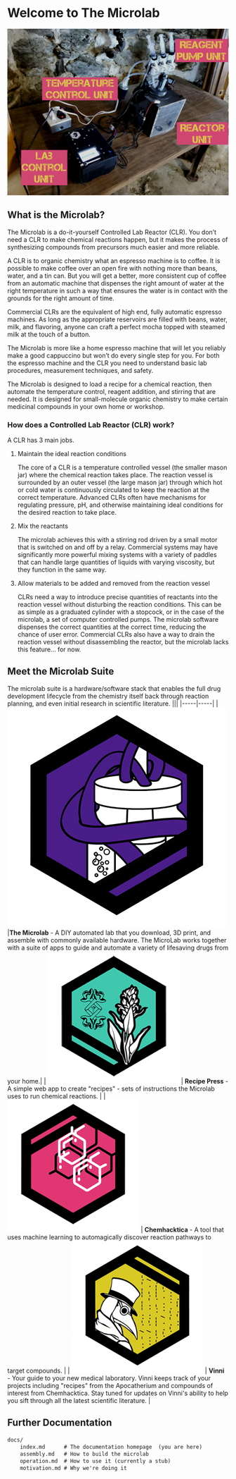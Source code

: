 # Welcome to The Microlab

![Built Microlab](/docs/media/microlab-on-bench-labeled.jpg)

## What is the Microlab?

The Microlab is a do-it-yourself Controlled Lab Reactor (CLR).  You don’t need a CLR to make chemical reactions happen, but it makes the process of synthesizing compounds from precursors much easier and more reliable. 
 
A CLR is to organic chemistry what an espresso machine is to coffee. It is possible to make coffee over an open fire with nothing more than beans, water, and a tin can. But you will get a better, more consistent cup of coffee from an automatic machine that dispenses the right amount of water at the right temperature in such a way that ensures the water is in contact with the grounds for the right amount of time.

Commercial CLRs are the equivalent of high end, fully automatic espresso machines. As long as the appropriate reservoirs are filled with beans, water, milk, and flavoring, anyone can craft a perfect mocha topped with steamed milk at the touch of a button.

The Microlab is more like a home espresso machine that will let you reliably make a good cappuccino but won’t do every single step for you. For both the espresso machine and the CLR you need to understand basic lab procedures, measurement techniques, and safety.

The Microlab is designed to load a recipe for a chemical reaction, then automate the temperature control, reagent addition, and stirring that are needed. It is designed for small-molecule organic chemistry to make certain medicinal compounds in your own home or workshop.
  
### How does a Controlled Lab Reactor (CLR) work?

A CLR has 3 main jobs.

1. Maintain the ideal reaction conditions

    The core of a CLR is a temperature controlled vessel (the smaller mason jar) where the chemical reaction takes place. The reaction vessel is surrounded by an outer vessel (the large mason jar) through which hot or cold water is continuously circulated to keep the reaction at the correct temperature. Advanced CLRs often have mechanisms for regulating pressure, pH, and otherwise maintaining ideal conditions for the desired reaction to take place.

1. Mix the reactants

    The microlab achieves this with a stirring rod driven by a small motor that is switched on and off by a relay. Commercial systems may have significantly more powerful mixing systems with a variety of paddles that can handle large quantities of liquids with varying viscosity, but they function in the same way.

1. Allow materials to be added and removed from the reaction vessel

    CLRs need a way to introduce precise quantities of reactants into the reaction vessel without disturbing the reaction conditions. This can be as simple as a graduated cylinder with a stopcock, or in the case of the microlab, a set of computer controlled pumps. The microlab software dispenses the correct quantities at the correct time, reducing the chance of user error. Commercial CLRs also have a way to drain the reaction vessel without disassembling the reactor, but the microlab lacks this feature... for now.

## Meet the Microlab Suite

The microlab suite is a hardware/software stack that enables the full drug development lifecycle from the chemistry itself back through reaction planning, and even initial research in scientific literature.
|||
|-----|-----|
|![Microlab](media/microlab_logo.png)|**The Microlab** - A DIY automated lab that you download, 3D print, and assemble with commonly available hardware. The MicroLab works together with a suite of apps to guide and automate a variety of lifesaving drugs from your home.|
| ![Recipe Press](media/apoth_logo.png) | **Recipe Press** - A simple web app to create "recipes" - sets of instructions the Microlab uses to run chemical reactions. |
| ![Chemhacktica](media/chem_logo.png) | **Chemhacktica** - A tool that uses machine learning to automagically discover reaction pathways to target compounds. |
| ![Vinni](media/vinni_logo.png) | **Vinni** - Your guide to your new medical laboratory. Vinni keeps track of your projects including "recipes" from the Apocatherium and compounds of interest from Chemhacktica. Stay tuned for updates on Vinni's ability to help you sift through all the latest scientific literature. |

## Further Documentation

    docs/
        index.md      # The documentation homepage  (you are here)
        assembly.md   # How to build the microlab
        operation.md  # How to use it (currently a stub)
        motivation.md # Why we're doing it
